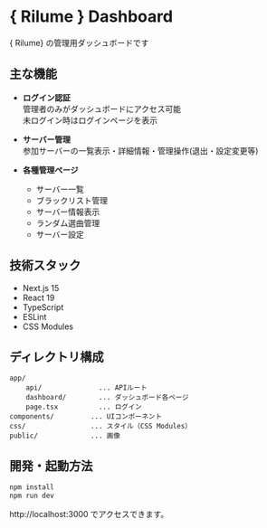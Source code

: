 
# { Rilume } Dashboard

{ Rilume} の管理用ダッシュボードです

## 主な機能

- **ログイン認証**  
	管理者のみがダッシュボードにアクセス可能  
    未ログイン時はログインページを表示

- **サーバー管理**  
	参加サーバーの一覧表示・詳細情報・管理操作(退出・設定変更等)

- **各種管理ページ**  
	- サーバー一覧
	- ブラックリスト管理
	- サーバー情報表示
	- ランダム選曲管理
	- サーバー設定

## 技術スタック

- Next.js 15
- React 19
- TypeScript
- ESLint
- CSS Modules

## ディレクトリ構成

```
app/
	api/              ... APIルート
	dashboard/        ... ダッシュボード各ページ
	page.tsx          ... ログイン
components/         ... UIコンポーネント
css/                ... スタイル（CSS Modules）
public/             ... 画像
```

## 開発・起動方法

```bash
npm install
npm run dev
```
http://localhost:3000 でアクセスできます。

